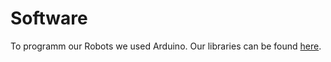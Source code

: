 # Software

To programm our Robots we used Arduino. Our libraries can be found [here](https://github.com/MelissaKt/i-bots_soccer/tree/main/Software/Libraries/LIDAR).
